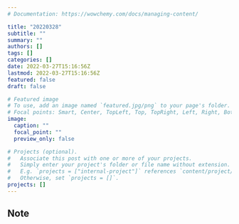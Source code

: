 ```yaml
---
# Documentation: https://wowchemy.com/docs/managing-content/

title: "20220328"
subtitle: ""
summary: ""
authors: []
tags: []
categories: []
date: 2022-03-27T15:16:56Z
lastmod: 2022-03-27T15:16:56Z
featured: false
draft: false

# Featured image
# To use, add an image named `featured.jpg/png` to your page's folder.
# Focal points: Smart, Center, TopLeft, Top, TopRight, Left, Right, BottomLeft, Bottom, BottomRight.
image:
  caption: ""
  focal_point: ""
  preview_only: false

# Projects (optional).
#   Associate this post with one or more of your projects.
#   Simply enter your project's folder or file name without extension.
#   E.g. `projects = ["internal-project"]` references `content/project/deep-learning/index.md`.
#   Otherwise, set `projects = []`.
projects: []
---
```


## Note

